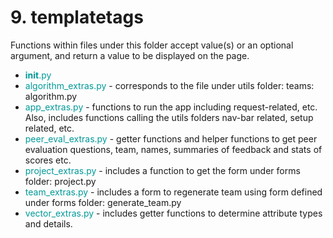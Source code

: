 # 9. templatetags
Functions within files under this folder accept value(s) or an optional argument, and return a value to be displayed
on the page. 

* <font color=#099>__init__.py</font>
* <font color=#099>algorithm_extras.py</font> - corresponds to the file under utils folder: teams: algorithm.py
* <font color=#099>app_extras.py</font> - functions to run the app including request-related, etc. Also, includes functions calling the utils folders nav-bar related, setup related, etc.
* <font color=#099>peer_eval_extras.py</font> - getter functions and helper functions to get peer evaluation questions, team, names, summaries of feedback and stats of scores etc.
* <font color=#099>project_extras.py</font> - includes a function to get the form under forms folder: project.py
* <font color=#099>team_extras.py</font> - includes a form to regenerate team using form defined under forms folder: generate_team.py
* <font color=#099>vector_extras.py</font> - includes getter functions to determine attribute types and details.